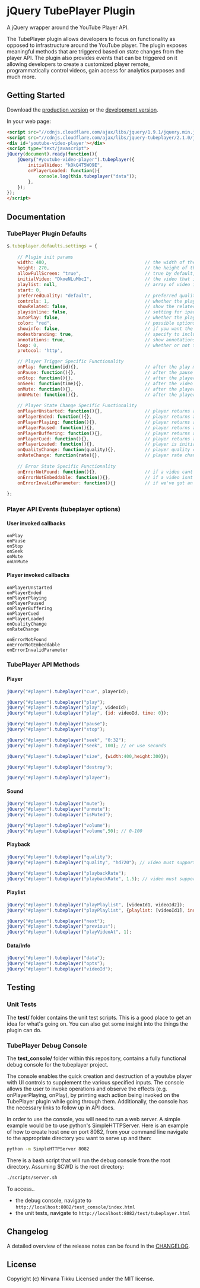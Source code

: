 # jQuery TubePlayer Plugin

A jQuery wrapper around the YouTube Player API.

The TubePlayer plugin allows developers to focus on functionality as opposed to infrastructure around the YouTube player. The plugin exposes meaningful methods that are triggered based on state changes from the player API. The plugin also provides events that can be triggered on it allowing developers to create a customized player remote, programmatically control videos, gain access for analytics purposes and much more. 

## Getting Started

Download the [production version][min] or the [development version][max].

[min]: https://raw.github.com/nirvanatikku/jQuery-TubePlayer-Plugin/master/dist/jquery.tubeplayer.min.js
[max]: https://raw.github.com/nirvanatikku/jQuery-TubePlayer-Plugin/master/dist/jquery.tubeplayer.js

In your web page:
    
```html
<script src="//cdnjs.cloudflare.com/ajax/libs/jquery/1.9.1/jquery.min.js"></script>
<script src="//cdnjs.cloudflare.com/ajax/libs/jquery-tubeplayer/2.1.0/jquery.tubeplayer.min.js"></script>
<div id='youtube-video-player'></div>
<script type="text/javascript">
jQuery(document).ready(function(){
    jQuery("#youtube-video-player").tubeplayer({
        initialVideo: "kOkQ4T5WO9E",
        onPlayerLoaded: function(){
            console.log(this.tubeplayer("data"));
        },
    });
});
</script>
```

## Documentation

### TubePlayer Plugin Defaults

```javascript
$.tubeplayer.defaults.settings = {
    
    // Plugin init params
    width: 480,                                     // the width of the player
    height: 270,                                    // the height of the player
    allowFullScreen: "true",                        // true by default, allow user to go full screen
    initialVideo: "DkoeNLuMbcI",                    // the video that is loaded into the player
    playlist: null,                                 // array of video id's if a playlist is desired
    start: 0, 
    preferredQuality: "default",                    // preferred quality: auto, small, medium, large, hd720
    controls: 1,                                    // whether the player should have the controls visible, 0 or 1 or 2
    showRelated: false,                             // show the related videos when the player ends, 0 or 1 
    playsinline: false,                             // setting for ipad
    autoPlay: false,                                // whether the player should autoplay the video, 0 or 1
    color: "red",                                   // possible options: "red" or "white"
    showinfo: false,                                // if you want the player to include details about the video
    modestbranding: true,                           // specify to include/exclude the YouTube watermark
    annotations: true,                              // show annotations?
    loop: 0,                                        // whether or not the player will loop
    protocol: 'http', 

    // Player Trigger Specific Functionality
    onPlay: function(id){},                         // after the play method is called
    onPause: function(){},                          // after the pause method is called
    onStop: function(){},                           // after the player is stopped
    onSeek: function(time){},                       // after the video has been seeked to a defined point
    onMute: function(){},                           // after the player is muted
    onUnMute: function(){},                         // after the player is unmuted
    
    // Player State Change Specific Functionality
    onPlayerUnstarted: function(){},                // player returns a state of unstarted
    onPlayerEnded: function(){},                    // player returns a state of ended
    onPlayerPlaying: function(){},                  // player returns a state of playing
    onPlayerPaused: function(){},                   // player returns a state of paused
    onPlayerBuffering: function(){},                // player returns a state of buffering
    onPlayerCued: function(){},                     // player returns a state of cued
    onPlayerLoaded: function(){},                   // player is initially loaded and attached to the DOM
    onQualityChange: function(quality){},           // player quality changes
    onRateChange: function(rate){},                 // player rate changes
    
    // Error State Specific Functionality
    onErrorNotFound: function(){},                  // if a video cant be found
    onErrorNotEmbeddable: function(){},             // if a video isnt embeddable
    onErrorInvalidParameter: function(){}           // if we've got an invalid param and can't play
    
};
```

### Player API Events (tubeplayer options)

#### User invoked callbacks

```
onPlay
onPause
onStop
onSeek
onMute
onUnMute
```

#### Player invoked callbacks

```
onPlayerUnstarted
onPlayerEnded
onPlayerPlaying
onPlayerPaused
onPlayerBuffering
onPlayerCued
onPlayerLoaded
onQualityChange
onRateChange

onErrorNotFound
onErrorNotEmbeddable
onErrorInvalidParameter
```
    
### TubePlayer API Methods

#### Player

```javascript
jQuery("#player").tubeplayer("cue", playerId);

jQuery("#player").tubeplayer("play");
jQuery("#player").tubeplayer("play", videoId);
jQuery("#player").tubeplayer("play", {id: videoId, time: 0});

jQuery("#player").tubeplayer("pause");
jQuery("#player").tubeplayer("stop");

jQuery("#player").tubeplayer("seek", "0:32");
jQuery("#player").tubeplayer("seek", 100); // or use seconds

jQuery("#player").tubeplayer("size", {width:400,height:300});

jQuery("#player").tubeplayer("destroy");

jQuery("#player").tubeplayer("player");
```

#### Sound

```javascript
jQuery("#player").tubeplayer("mute");
jQuery("#player").tubeplayer("unmute");
jQuery("#player").tubeplayer("isMuted");

jQuery("#player").tubeplayer("volume");
jQuery("#player").tubeplayer("volume",50); // 0-100
```

#### Playback

```javascript
jQuery("#player").tubeplayer("quality");
jQuery("#player").tubeplayer("quality", "hd720"); // video must support this and be sized appropriately

jQuery("#player").tubeplayer("playbackRate"); 
jQuery("#player").tubeplayer("playbackRate", 1.5); // video must support this
```

#### Playlist

```javascript
jQuery("#player").tubeplayer("playPlaylist", [videoId1, videoId2]);
jQuery("#player").tubeplayer("playPlaylist", {playlist: [videoId1], index: 1});

jQuery("#player").tubeplayer("next");
jQuery("#player").tubeplayer("previous");
jQuery("#player").tubeplayer("playVideoAt", 1);
```

#### Data/Info

```javascript
jQuery("#player").tubeplayer("data");
jQuery("#player").tubeplayer("opts");
jQuery("#player").tubeplayer("videoId");
```

## Testing

### Unit Tests

The **test/** folder contains the unit test scripts. This is a good place to get an idea for what's going on. You can also get some insight into the things the plugin can do.

### TubePlayer Debug Console

The **test_console/** folder within this repository, contains a fully functional debug console for the tubeplayer project.  

The console enables the quick creation and destruction of a youtube player with UI controls to supplement the various specified inputs.  The console allows the user to invoke operations and observe the effects (e.g. onPlayerPlaying, onPlay), by printing each action being invoked on the TubePlayer plugin while going through them. Additionally, the console has the necessary links to follow up in API docs.

In order to use the console, you will need to run a web server. A simple example would be to use python's SimpleHTTPServer. Here is an example of how to create host one on port 8082, from your command line navigate to the appropriate directory you want to serve up and then:

```bash
python -m SimpleHTTPServer 8082
```

There is a bash script that will run the debug console from the root directory. Assuming $CWD is the root directory:

```bash
./scripts/server.sh
```

To access..

- the debug console, navigate to `http://localhost:8082/test_console/index.html`
- the unit tests, navigate to `http://localhost:8082/test/tubeplayer.html`

## Changelog

A detailed overview of the release notes can be found in the [CHANGELOG](https://github.com/nirvanatikku/jQuery-TubePlayer-Plugin/blob/master/CHANGELOG.md).

## License

Copyright (c) Nirvana Tikku Licensed under the MIT license.
